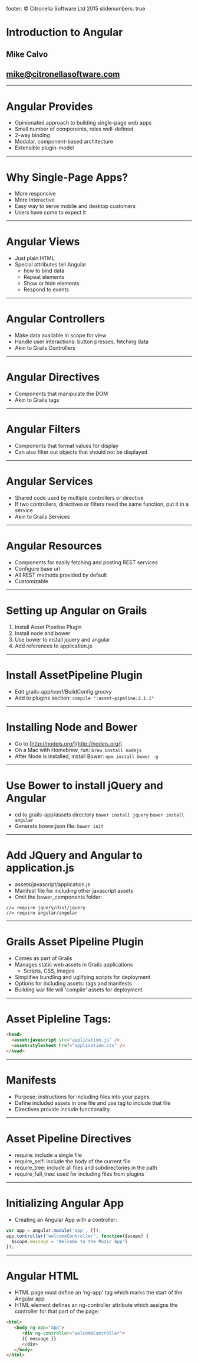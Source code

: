 footer: © Citronella Software Ltd 2015
slidenumbers: true

# Introduction to Angular
## Mike Calvo
## mike@citronellasoftware.com

---

# Angular Provides
- Opinionated approach to building single-page web apps
- Small number of components, roles well-defined
- 2-way binding
- Modular, component-based architecture
- Extensible plugin-model

---
# Why Single-Page Apps?
- More responsive
- More Interactive
- Easy way to serve mobile and desktop customers
- Users have come to expect it

---

# Angular Views
- Just plain HTML
- Special attributes tell Angular
  - how to bind data
  - Repeat elements
  - Show or hide elements
  - Respond to events

---
# Angular Controllers
- Make data available in scope for view
- Handle user interactions: button presses, fetching data
- Akin to Grails Controllers

---
# Angular Directives
- Components that manipulate the DOM
- Akin to Grails tags

---
# Angular Filters
- Components that format values for display
- Can also filter out objects that should not be displayed

---
# Angular Services
- Shared code used by multiple controllers or directive
- If two controllers, directives or filters need the same function, put it in a service
- Akin to Grails Services

---
# Angular Resources
- Components for easily fetching and posting REST services
- Configure base url
- All REST methods provided by default
- Customizable

---
# Setting up Angular on Grails
1. Install Asset Pipeline Plugin
1. Install node and bower
1. Use bower to install jquery and angular
1. Add references to application.js

---
# Install AssetPipeline Plugin
- Edit grails-app/conf/BuildConfig.groovy
- Add to plugins section:
`compile ":asset-pipeline:2.1.1"`

---
# Installing Node and Bower
- Go to [http://nodejs.org/](http://nodejs.org/)
- On a Mac with Homebrew, run:
  `brew install nodejs`
- After Node is installed, install Bower:
  `npm install bower -g`

---
# Use Bower to install jQuery and Angular
- cd to grails-app/assets directory
  `bower install jquery`
  `bower install angular`
- Generate bower.json file:
  `bower init`

---
# Add JQuery and Angular to application.js
- assets/javascript/application.js
- Manifest file for including other javascript assets
- Omit the bower_components folder:

```
//= require jquery/dist/jquery
//= require angular/angular
```

---
# Grails Asset Pipeline Plugin
- Comes as part of Grails
- Manages static web assets in Grails applications
  - Scripts, CSS, images
- Simplifies bundling and uglifying scripts for deployment
- Options for including assets: tags and manifests
- Building war file will 'compile' assets for deployment

---
# Asset Pipleline Tags:

``` html
<head>
  <asset:javascript src="application.js" />
  <asset:stylesheet href="application.css" />
</head>
```

---
# Manifests
- Purpose: instructions for including files into your pages
- Define included assets in one file and use <asset> tag to include that file
- Directives provide include functionality

---
# Asset Pipeline Directives
- require: include a single file
- require_self: include the body of the current file
- require_tree: include all files and subdirectories in the path
- require_full_tree: used for including files from plugins

---
# Initializing Angular App
- Creating an Angular App with a controller:

``` javascript
var app = angular.module('app', []);
app.controller('welcomeController', function($scope) {
  $scope.message = 'Welcome to the Muzic App'l
});
```
---

# Angular HTML
- HTML page must define an 'ng-app' tag which marks the start of the Angular app
- HTML element defines an ng-controller attribute which assigns the controller for that part of the page:

``` html
<html>
   <body ng-app="app">
      <div ng-controller="welcomeController">
      {{ message }}
      </div>
   </body>
</html>
```
